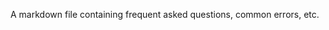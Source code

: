 A markdown file containing frequent asked questions, common errors, etc.
<!-- markdownlint-disable-file -->

